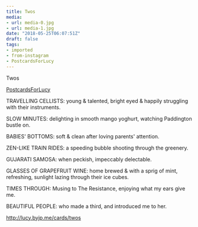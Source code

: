 ```yaml
---
title: Twos
media:
- url: media-0.jpg
- url: media-1.jpg
date: "2018-05-25T06:07:51Z"
draft: false
tags:
- imported
- from-instagram
- PostcardsForLucy
---
```

Twos

[PostcardsForLucy](/tags/postcardsforlucy)



TRAVELLING CELLISTS: young & talented, bright eyed & happily struggling with their instruments.



SLOW MINUTES: delighting in smooth mango yoghurt, watching Paddington bustle on.



BABIES' BOTTOMS: soft & clean after loving parents' attention.



ZEN-LIKE TRAIN RIDES: a speeding bubble shooting through the greenery.



GUJARATI SAMOSA: when peckish, impeccably delectable.



GLASSES OF GRAPEFRUIT WINE: home brewed & with a sprig of mint, refreshing, sunlight lazing through their ice cubes.



TIMES THROUGH: Musing to The Resistance, enjoying what my ears give me.



BEAUTIFUL PEOPLE: who made a third, and introduced me to her.



http://lucy.byjp.me/cards/twos
